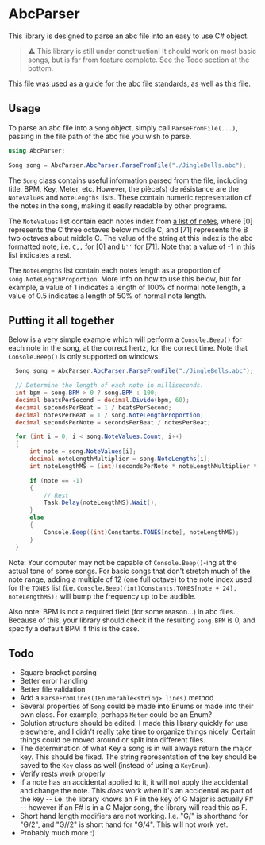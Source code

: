 # AbcParser
This library is designed to parse an abc file into an easy to use C# object.

> :warning: This library is still under construction! It should work on most basic songs, but is far from feature complete. See the Todo section at the bottom. 

[This file was used as a guide for the abc file standards](https://abcnotation.com/wiki/abc:standard:v2.1), as well as [this file](https://thecelticroom.org/abc-music-notation/abc-notation-read-and-write.html).


## Usage
To parse an abc file into a `Song` object, simply call `ParseFromFile(...)`, passing in the file path of the abc file you wish to parse.

```csharp
using AbcParser;

Song song = AbcParser.AbcParser.ParseFromFile("./JingleBells.abc");
```

The `Song` class contains useful information parsed from the file, including title, BPM, Key, Meter, etc. However, the pièce(s) de résistance are the `NoteValues` and `NoteLengths` lists. These contain numeric representation of the notes in the song, making it easily readable by other programs.

The `NoteValues` list contain each notes index from [a list of notes](https://github.com/oversizedcanoe/AbcParser/blob/main/Constants.cs#L24), where [0] represents the C three octaves below middle C, and [71] represents the B two octaves about middle C. The value of the string at this index is the abc formatted note, i.e. `C,,` for [0] and `b''` for [71]. Note that a value of -1 in this list indicates a rest.

The `NoteLengths` list contain each notes length as a proportion of `song.NoteLengthProportion`. More info on how to use this below, but for example, a value of 1 indicates a length of 100% of normal note length, a value of 0.5 indicates a length of 50% of normal note length.


## Putting it all together
Below is a very simple example which will perform a `Console.Beep()` for each note in the song, at the correct hertz, for the correct time.
Note that `Console.Beep()` is only supported on windows.

```csharp
  Song song = AbcParser.AbcParser.ParseFromFile("./JingleBells.abc");

  // Determine the length of each note in milliseconds.
  int bpm = song.BPM > 0 ? song.BPM : 100;
  decimal beatsPerSecond = decimal.Divide(bpm, 60);
  decimal secondsPerBeat = 1 / beatsPerSecond;
  decimal notesPerBeat = 1 / song.NoteLengthProportion;
  decimal secondsPerNote = secondsPerBeat / notesPerBeat;

  for (int i = 0; i < song.NoteValues.Count; i++)
  {
      int note = song.NoteValues[i];
      decimal noteLengthMultiplier = song.NoteLengths[i];
      int noteLengthMS = (int)(secondsPerNote * noteLengthMultiplier * 1000);

      if (note == -1)
      {
          // Rest
          Task.Delay(noteLengthMS).Wait();
      }
      else
      {
          Console.Beep((int)Constants.TONES[note], noteLengthMS);
      }
  }
```

Note: Your computer may not be capable of `Console.Beep()`-ing at the actual tone of some songs. For basic songs that don't stretch much of the note range, adding a multiple of 12 (one full octave) to the note index used for the `TONES` list (i.e. `Console.Beep((int)Constants.TONES[note + 24], noteLengthMS);` will bump the frequency up to be audible. 

Also note: BPM is not a required field (for some reason...) in abc files. Because of this, your library should check if the resulting `song.BPM` is 0, and specify a default BPM if this is the case.

## Todo
* Square bracket parsing
* Better error handling
* Better file validation
* Add a `ParseFromLines(IEnumerable<string> lines)` method
* Several properties of `Song` could be made into Enums or made into their own class. For example, perhaps `Meter` could be an Enum?
* Solution structure should be edited. I made this library quickly for use elsewhere, and I didn't really take time to organize things nicely. Certain things could be moved around or split into different files.
* The determination of what Key a song is in will always return the major key. This should be fixed. The string representation of the key should be saved to the `Key` class as well (instead of using a `KeyEnum`).
* Verify rests work properly
* If a note has an accidental applied to it, it will not apply the accidental and change the note. This _does_ work when it's an accidental as part of the key -- i.e. the library knows an F in the key of G Major is actually F# -- however if an F# is in a C Major song, the library will read this as F.
* Short hand length modifiers are not working. I.e. "G/" is shorthand for "G/2", and "G//2" is short hand for "G/4". This will not work yet.
* Probably much more :) 
